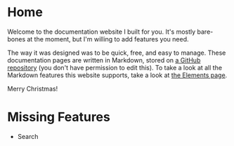 # Home

Welcome to the documentation website I built for you. It's mostly bare-bones at the moment, but I'm willing to add features you need.

The way it was designed was to be quick, free, and easy to manage. These documentation pages are written in Markdown, stored on [a GitHub repository](https://github.com/RealSGII2/wise-software-docs-storage/blob/main/enterprise/index.md) (you don't have permission to edit this). To take a look at all the Markdown features this website supports, take a look at [the Elements page](/enterprise/markdown/elements). 

Merry Christmas!

# Missing Features

- Search
